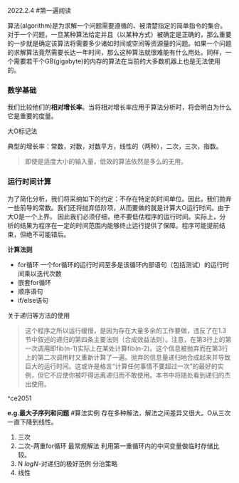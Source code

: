 2022.2.4 #第一遍阅读

算法(algorithm)是为求解一个问题需要遵循的、被清楚指定的简单指令的集合。对于一个问题，一旦某种算法给定并且（以某种方式）被确定是正确的，那么重要的一步就是确定该算法将需要多少诸如时间或空间等资源量的问题。如果一个问题的求解算法竟然需要长达一年时间，那么这种算法就很难能有什么用处。同样，一个需要若干个GB(gigabyte)的内存的算法在当前的大多数机器上也是无法使用的。


### 数学基础

我们比较他们的**相对增长率**。当将相对增长率应用于算法分析时，将会明白为什么它是重要的度量。

大O标记法

典型的增长率：常数，对数，对数平方，线性的（两种），二次，三次，指数。

> 即使是适度大小的输入量，低效的算法依然是多么的无用。

### 运行时间计算
为了简化分析，我们将采纳如下的约定：不存在特定的时间单位。因此，我们抛弃一些前导的常数。我们还将抛弃低阶项，从而要做的就是计算大O运行时间。由于大O是一个上界， 因此我们必须仔细，绝不要低估程序的运行时间。实际上，分析的结果为程序在一定的时间范围内能够终止运行提供了保障。程序可能提前结束，但绝不可能错后。

**计算法则**
- for循环
一个for循环的运行时间至多是该循环内部语句（包括测试）的运行时间乘以迭代次数
- 嵌套for循环
- 顺序语句
- if/else语句

关于递归等方法的使用
> 这个程序之所以运行缓慢，是因为存在大量多余的工作要做，违反了在1.3节中叙述的递归的第四条主要法则（合成效益法则）。注意，在第3行上的第一次调用即fib(n-1)实际上在某处计算fib(n-2)。这个信息被抛弃而在第3行上的第二次调用时又重新计算了一遍。抛弃的信息量递归地合成起来并导致巨大的运行时间。这或许是格言“计算任何事情不要超过一次”的最好的实例，但它不应使你被吓得远离递归而不敢使用。本书中将随处看到递归的杰出使用。

^ce2051

**e.g.最大子序列和问题** #算法实例
存在多种解法，解法之间差异又很大。O从三次一直下降到线性。
1. 三次
2. 二次-两重for循环 最常规解法 利用第一重循环内的中间变量做临时存储比较。
3. N *logN*-对递归的极好范例 分治策略
4. 线性 